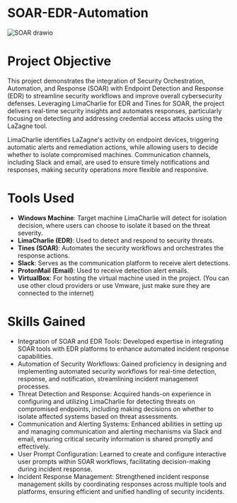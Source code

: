 # SOAR-EDR-Automation
![SOAR drawio](https://github.com/user-attachments/assets/7d4df081-2e1a-478b-a6cb-bbb22defeec7)

# Project Objective
This project demonstrates the integration of Security Orchestration, Automation, and Response (SOAR) with Endpoint Detection and Response (EDR) to streamline security workflows and improve overall cybersecurity defenses. Leveraging LimaCharlie for EDR and Tines for SOAR, the project delivers real-time security insights and automates responses, particularly focusing on detecting and addressing credential access attacks using the LaZagne tool.

LimaCharlie identifies LaZagne's activity on endpoint devices, triggering automatic alerts and remediation actions, while allowing users to decide whether to isolate compromised machines. Communication channels, including Slack and email, are used to ensure timely notifications and responses, making security operations more flexible and responsive.

# Tools Used
- <b>Windows Machine</b>: Target machine LimaCharlie will detect for isolation decision, where users can choose to isolate it based on the threat severity.
- <b> LimaCharlie (EDR)</b>: Used to detect and respond to security threats.
- <b>Tines (SOAR)</b>: Automates the security workflows and orchestrates the response actions.
- <b>Slack</b>: Serves as the communication platform to receive alert detections.
- <b>ProtonMail (Email)</b>: Used to receive detection alert emails.
- <b>VirtualBox</b>: For hosting the virtual machine used in the project. (You can use other cloud providers or use Vmware, just make sure they are connected to the internet)

# Skills Gained 
- Integration of SOAR and EDR Tools: Developed expertise in integrating SOAR tools with EDR platforms to enhance automated incident response capabilities.
- Automation of Security Workflows: Gained proficiency in designing and implementing automated security workflows for real-time detection, response, and notification, streamlining incident management processes.
- Threat Detection and Response: Acquired hands-on experience in configuring and utilizing LimaCharlie for detecting threats on compromised endpoints, including making decisions on whether to isolate affected systems based on threat assessments.
- Communication and Alerting Systems: Enhanced abilities in setting up and managing communication and alerting mechanisms via Slack and email, ensuring critical security information is shared promptly and effectively.
- User Prompt Configuration: Learned to create and configure interactive user prompts within SOAR workflows, facilitating decision-making during incident response.
- Incident Response Management: Strengthened incident response management skills by coordinating responses across multiple tools and platforms, ensuring efficient and unified handling of security incidents.
